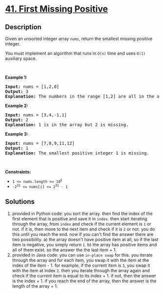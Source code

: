 # [41. First Missing Positive](https://leetcode.com/problems/first-missing-positive)

<!-- tags:Array,Hash Table -->

## Description

<p>Given an unsorted integer array <code>nums</code>, return the smallest missing positive integer.</p>

<p>You must implement an algorithm that runs in <code>O(n)</code> time and uses <code>O(1)</code> auxiliary space.</p>

<p>&nbsp;</p>
<p><strong class="example">Example 1:</strong></p>

<pre>
<strong>Input:</strong> nums = [1,2,0]
<strong>Output:</strong> 3
<strong>Explanation:</strong> The numbers in the range [1,2] are all in the array.
</pre>

<p><strong class="example">Example 2:</strong></p>

<pre>
<strong>Input:</strong> nums = [3,4,-1,1]
<strong>Output:</strong> 2
<strong>Explanation:</strong> 1 is in the array but 2 is missing.
</pre>

<p><strong class="example">Example 3:</strong></p>

<pre>
<strong>Input:</strong> nums = [7,8,9,11,12]
<strong>Output:</strong> 1
<strong>Explanation:</strong> The smallest positive integer 1 is missing.
</pre>

<p>&nbsp;</p>
<p><strong>Constraints:</strong></p>

<ul>
	<li><code>1 &lt;= nums.length &lt;= 10<sup>5</sup></code></li>
	<li><code>-2<sup>31</sup> &lt;= nums[i] &lt;= 2<sup>31</sup> - 1</code></li>
</ul>

## Solutions
1) provided in Python code: you sort the array. then find the index of the first element that is positive and save it in `index`. then start iterating through the array, from `index` and check if the current element is `1` or not. if it is, then move to the next item and check if it is `2` or not. you do this until you reach the end. now if you can't find the answer there are two possibility. a) the array doesn't have positive item at all, so if the last item is negative, you simply return `1`. b) the array has positive items and all of them exist. so the answer the the last item + 1.      
2) provided in Java code: you can use `in-place swap` for this. you iterate through the array and for each item, you swap it with the item at the index of the item - 1. for example, if the current item is `3`, you swap it with the item at index `2`. then you iterate through the array again and check if the current item is equal to its index + 1. if not, then the answer is the index + 1. if you reach the end of the array, then the answer is the length of the array + 1.